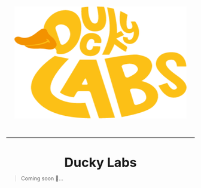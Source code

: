 
<p align="center">
  <img width="460" height="300" src="./img/duckylabs.png">
<br>
<br>
<br>
</p>



---

<br>

<p align="center">
  <span style="font-size: 34px; font-weight:bold">Ducky Labs</span>
</p>


> Coming soon 🦆...